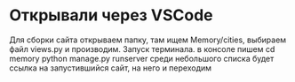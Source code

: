 # Открывали через VSCode
Для сборки сайта открываем папку, там ищем
Memory/cities, выбираем файл
views.py и производим.
Запуск терминала.
в консоле пишем 
cd memory
python manage.py runserver
среди небольшого списка будет ссылка на запустившийся сайт, на него и переходим
